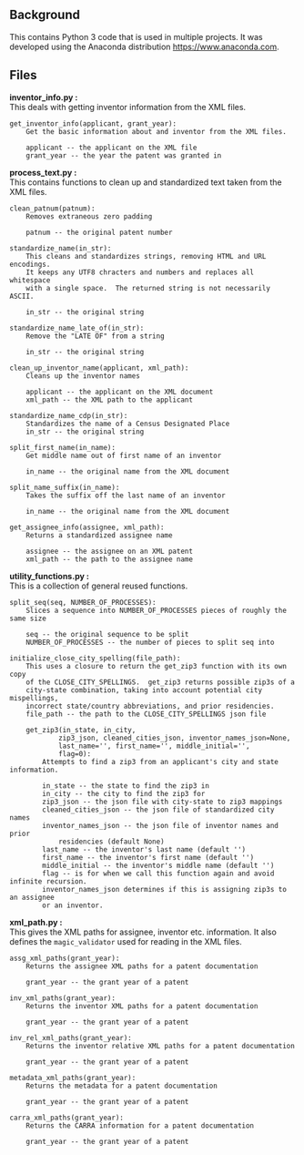 ## Background
This contains Python 3 code that is used in multiple projects.
It was developed using the Anaconda distribution https://www.anaconda.com.

## Files
**inventor_info.py :**  
This deals with getting inventor information from the XML files.  
```
get_inventor_info(applicant, grant_year):  
	Get the basic information about and inventor from the XML files.  

	applicant -- the applicant on the XML file  
	grant_year -- the year the patent was granted in
```

**process_text.py :**  
This contains functions to clean up and standardized text taken from the XML files.
```
clean_patnum(patnum):
	Removes extraneous zero padding  

	patnum -- the original patent number
```
```
standardize_name(in_str):  
	This cleans and standardizes strings, removing HTML and URL encodings.  
	It keeps any UTF8 chracters and numbers and replaces all whitespace  
	with a single space.  The returned string is not necessarily ASCII.  

	in_str -- the original string
```
```
standardize_name_late_of(in_str):  
	Remove the "LATE OF" from a string  

	in_str -- the original string
```
```
clean_up_inventor_name(applicant, xml_path):  
	Cleans up the inventor names  

	applicant -- the applicant on the XML document  
	xml_path -- the XML path to the applicant
```
```
standardize_name_cdp(in_str):  
	Standardizes the name of a Census Designated Place  
	in_str -- the original string
```
```
split_first_name(in_name):  
	Get middle name out of first name of an inventor  

	in_name -- the original name from the XML document
```
```
split_name_suffix(in_name):  
	Takes the suffix off the last name of an inventor  

	in_name -- the original name from the XML document
```
```
get_assignee_info(assignee, xml_path):  
	Returns a standardized assignee name  

	assignee -- the assignee on an XML patent  
	xml_path -- the path to the assignee name
```

**utility_functions.py :**  
This is a collection of general reused functions.  
```
split_seq(seq, NUMBER_OF_PROCESSES):  
	Slices a sequence into NUMBER_OF_PROCESSES pieces of roughly the same size  

	seq -- the original sequence to be split  
	NUMBER_OF_PROCESSES -- the number of pieces to split seq into
```
```
initialize_close_city_spelling(file_path):  
	This uses a closure to return the get_zip3 function with its own copy  
	of the CLOSE_CITY_SPELLINGS.  get_zip3 returns possible zip3s of a  
	city-state combination, taking into account potential city mispellings,  
	incorrect state/country abbreviations, and prior residencies.  
	file_path -- the path to the CLOSE_CITY_SPELLINGS json file  

	get_zip3(in_state, in_city,  
			zip3_json, cleaned_cities_json, inventor_names_json=None,  
			last_name='', first_name='', middle_initial='',  
			flag=0):  
		Attempts to find a zip3 from an applicant's city and state information.  

		in_state -- the state to find the zip3 in  
		in_city -- the city to find the zip3 for  
		zip3_json -- the json file with city-state to zip3 mappings  
		cleaned_cities_json -- the json file of standardized city names  
		inventor_names_json -- the json file of inventor names and prior  
		    residencies (default None)  
		last_name -- the inventor's last name (default '')  
		first_name -- the inventor's first name (default '')  
		middle_initial -- the inventor's middle name (default '')  
		flag -- is for when we call this function again and avoid infinite recursion.  
		inventor_names_json determines if this is assigning zip3s to an assignee  
		or an inventor.
```

**xml_path.py :**  
This gives the XML paths for assignee, inventor etc. information.
It also defines the `magic_validator` used for reading in the XML files.  
```
assg_xml_paths(grant_year):  
	Returns the assignee XML paths for a patent documentation  

	grant_year -- the grant year of a patent
```
```
inv_xml_paths(grant_year):  
	Returns the inventor XML paths for a patent documentation  

	grant_year -- the grant year of a patent
```
```
inv_rel_xml_paths(grant_year):  
	Returns the inventor relative XML paths for a patent documentation  

	grant_year -- the grant year of a patent
```
```
metadata_xml_paths(grant_year):  
	Returns the metadata for a patent documentation  

	grant_year -- the grant year of a patent
```
```
carra_xml_paths(grant_year):  
	Returns the CARRA information for a patent documentation  

	grant_year -- the grant year of a patent
```